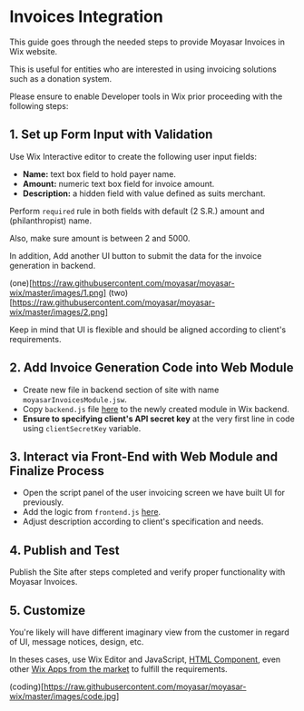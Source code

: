 # Invoices Integration

This guide goes through the needed steps to provide Moyasar Invoices in Wix website.

This is useful for entities who are interested in using invoicing solutions such as a donation system.

Please ensure to enable Developer tools in Wix prior proceeding with the following steps:


## 1. Set up Form Input with Validation

Use Wix Interactive editor to create the following user input fields:

- **Name:** text box field to hold payer name.
- **Amount:**  numeric text box field for invoice amount.
- **Description:**  a hidden field with value defined as suits merchant.

Perform `required` rule in both fields with default (2 S.R.) amount and (philanthropist) name.

Also, make sure amount is between 2 and 5000.

In addition, Add another UI button to submit the data for the invoice generation in backend.

(one)[https://raw.githubusercontent.com/moyasar/moyasar-wix/master/images/1.png]
(two)[https://raw.githubusercontent.com/moyasar/moyasar-wix/master/images/2.png]

Keep in mind that UI is flexible and should be aligned according to client's requirements.

## 2. Add Invoice Generation Code into Web Module

- Create new file in backend section of site with name `moyasarInvoicesModule.jsw`.
- Copy `backend.js` file [here]() to the newly created module in Wix backend.
- **Ensure to specifying client's API secret key** at the very first line in code using `clientSecretKey` variable.


## 3. Interact via Front-End with Web Module and Finalize Process

- Open the script panel of the user invoicing screen we have built UI for previously.
- Add the logic from `frontend.js` [here]().
- Adjust description according to client's specification and needs.


## 4. Publish and Test

Publish the Site after steps completed and verify proper functionality with Moyasar Invoices.


## 5. Customize

You're likely will have different imaginary view from the customer in regard of UI, message notices, design, etc.

In theses cases, use Wix Editor and JavaScript, [HTML Component](https://support.wix.com/en/article/working-with-the-html-component-in-wix-code), even other [Wix Apps from the market](https://www.wix.com/app-market/main) to fulfill the requirements.


(coding)[https://raw.githubusercontent.com/moyasar/moyasar-wix/master/images/code.jpg]
